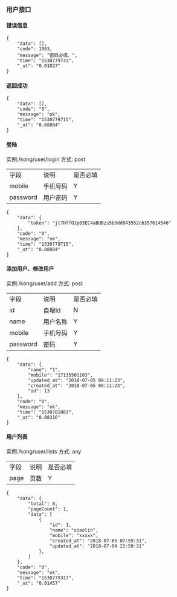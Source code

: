 ### 用户接口

#### 错误信息
~~~
{
    "data": [],
    "code": 1003,
    "message": "密码必填。",
    "time": "1530779733",
    "_ut": "0.01027"
}
~~~

#### 返回成功

~~~
{
    "data": [],
    "code": "0",
    "message": "ok",
    "time": "1530779715",
    "_ut": "0.08884"
}
~~~

#### 登陆
实例:/kong/user/login
方式: post

<table>
    <tr>
        <td>字段</td>
        <td>说明</td>
        <td>是否必填</td>
    </tr>
    <tr>
        <td>mobile</td>
        <td>手机号码</td>
        <td>Y</td>
    </tr>
    <tr>
        <td>password</td>
        <td>用户密码</td>
        <td>Y</td>
    </tr>
</table>

~~~
{
    "data": {
        "token": "jt7HffOJp03EC4aBUBzs5b3dd843552c6357614546"
    },
    "code": "0",
    "message": "ok",
    "time": "1530779715",
    "_ut": "0.08884"
}
~~~

#### 添加用户、修改用户

实例:/kong/user/add
方式: post

<table>
    <tr>
        <td>字段</td>
        <td>说明</td>
        <td>是否必填</td>
    </tr>
    <tr>
        <td>id</td>
        <td>自增Id</td>
        <td>N</td>
    </tr>
    <tr>
        <td>name</td>
        <td>用户名称</td>
        <td>Y</td>
    </tr>
    <tr>
        <td>mobile</td>
        <td>手机号码</td>
        <td>Y</td>
    </tr>
    <tr>
        <td>password</td>
        <td>密码</td>
        <td>Y</td>
    </tr>
</table>

~~~
{
    "data": {
        "name": "1",
        "mobile": "17135501103",
        "updated_at": "2018-07-05 09:11:23",
        "created_at": "2018-07-05 09:11:23",
        "id": 13
    },
    "code": "0",
    "message": "ok",
    "time": "1530781883",
    "_ut": "0.08316"
}
~~~

#### 用户列表

实例:/kong/user/lists
方式: any

<table>
    <tr>
        <td>字段</td>
        <td>说明</td>
        <td>是否必填</td>
    </tr>
    <tr>
        <td>page</td>
        <td>页数</td>
        <td>Y</td>
    </tr>
</table>

~~~
{
    "data": {
        "total": 8,
        "pageCount": 1,
        "data": [
            {
                "id": 1,
                "name": "xiaolin",
                "mobile": "xxxxx",
                "created_at": "2018-07-05 07:59:31",
                "updated_at": "2018-07-04 23:59:31"
            },
        ]
    },
    "code": "0",
    "message": "ok",
    "time": "1530779317",
    "_ut": "0.01457"
}
~~~